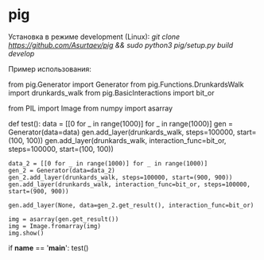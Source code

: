 # pig

Установка в режиме development (Linux): *git clone https://github.com/Asurtaev/pig && sudo python3 pig/setup.py build develop*


Пример использования:

from pig.Generator import Generator
from pig.Functions.DrunkardsWalk import drunkards_walk
from pig.BasicInteractions import bit_or

from PIL import Image
from numpy import asarray

def test():
    data = [[0 for _ in range(1000)] for _ in range(1000)]
    gen = Generator(data=data)
    gen.add_layer(drunkards_walk, steps=100000, start=(100, 100))
    gen.add_layer(drunkards_walk, interaction_func=bit_or, steps=100000, start=(100, 100))

    data_2 = [[0 for _ in range(1000)] for _ in range(1000)]
    gen_2 = Generator(data=data_2)
    gen_2.add_layer(drunkards_walk, steps=100000, start=(900, 900))
    gen.add_layer(drunkards_walk, interaction_func=bit_or, steps=100000, start=(900, 900))

    gen.add_layer(None, data=gen_2.get_result(), interaction_func=bit_or)

    img = asarray(gen.get_result())
    img = Image.fromarray(img)
    img.show()

if __name__ == '__main__':
    test()

